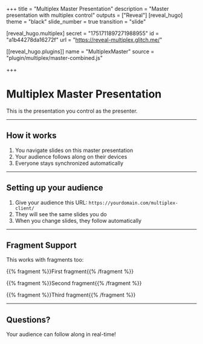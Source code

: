 +++
title = "Multiplex Master Presentation"
description = "Master presentation with multiplex control"
outputs = ["Reveal"]
[reveal_hugo]
theme = "black"
slide_number = true
transition = "slide"

[reveal_hugo.multiplex]
secret = "1751711897271988955"
id = "a1b44278da16272f"
url = "https://reveal-multiplex.glitch.me/"

[[reveal_hugo.plugins]]
name = "MultiplexMaster"
source = "plugin/multiplex/master-combined.js"

+++

# Multiplex Master Presentation

This is the presentation you control as the presenter.

---

## How it works

1. You navigate slides on this master presentation
2. Your audience follows along on their devices
3. Everyone stays synchronized automatically

---

## Setting up your audience

1. Give your audience this URL: `https://yourdomain.com/multiplex-client/`
2. They will see the same slides you do
3. When you change slides, they follow automatically

---

## Fragment Support

This works with fragments too:

{{% fragment %}}First fragment{{% /fragment %}}

{{% fragment %}}Second fragment{{% /fragment %}}

{{% fragment %}}Third fragment{{% /fragment %}}

---

## Questions?

Your audience can follow along in real-time!
